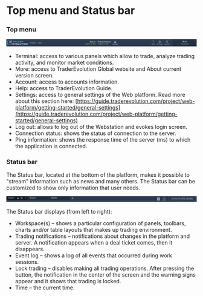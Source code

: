 # Top menu and Status bar

### **Top menu**

![](../../.gitbook/assets/4%20%2829%29.png)

* Terminal: access to various panels which allow to trade, analyze trading activity, and monitor market conditions.
* More: access to TraderEvolution Global website and About current version screen.
* Account: access to accounts information.
* Help: access to TraderEvolution Guide.
* Settings: access to general settings of the Web platform. Read more about this section here: [https://guide.traderevolution.com/project/web-platform/getting-started/general-settings](https://guide.traderevolution.com/project/web-platform/getting-started/general-settings)
* Log out: allows to log out of the Webstation and evokes login screen.
* Connection status: shows the status of connection to the server.
* Ping information: shows the response time of the server \(ms\) to which the application is connected.

### **Status bar** 

The Status bar, located at the bottom of the platform, makes it possible to "stream" information such as news and many others. The Status bar can be customized to show only information that user needs.

![](../../.gitbook/assets/3%20%2830%29.png)


The Status bar displays \(from left to right\):

* Workspace\(s\) – shows a particular configuration of panels, toolbars, charts and/or table layouts that makes up trading environment.
* Trading notifications – notifications about changes in the platform and server. A notification appears when a deal ticket comes, then it disappears.
* Event log – shows a log of all events that occurred during work sessions.
* Lock trading – disables making all trading operations. After pressing the button, the notification in the center of the screen and the warning signs appear and it shows that trading is locked.
* Time – the current time.

